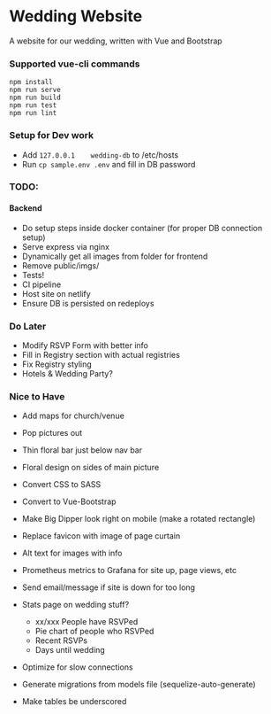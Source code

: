 # Wedding Website
A website for our wedding, written with Vue and Bootstrap

### Supported vue-cli commands
```
npm install
npm run serve
npm run build
npm run test
npm run lint
```

### Setup for Dev work
- Add `127.0.0.1    wedding-db` to /etc/hosts
- Run `cp sample.env .env` and fill in DB password

### TODO:

#### Backend
- Do setup steps inside docker container (for proper DB connection setup)
- Serve express via nginx
- Dynamically get all images from folder for frontend
- Remove public/imgs/
- Tests!
- CI pipeline
- Host site on netlify
- Ensure DB is persisted on redeploys

### Do Later
- Modify RSVP Form with better info
- Fill in Registry section with actual registries
- Fix Registry styling
- Hotels & Wedding Party?

### Nice to Have
- Add maps for church/venue
- Pop pictures out
- Thin floral bar just below nav bar
- Floral design on sides of main picture
- Convert CSS to SASS
- Convert to Vue-Bootstrap
- Make Big Dipper look right on mobile (make a rotated rectangle)
- Replace favicon with image of page curtain
- Alt text for images with info
- Prometheus metrics to Grafana for site up, page views, etc
- Send email/message if site is down for too long

- Stats page on wedding stuff?
    - xx/xxx People have RSVPed
    - Pie chart of people who RSVPed
    - Recent RSVPs
    - Days until wedding
- Optimize for slow connections
- Generate migrations from models file (sequelize-auto-generate)
- Make tables be underscored
